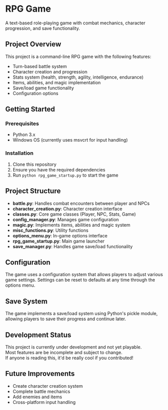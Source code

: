 # RPG Game

A text-based role-playing game with combat mechanics, character progression, and save functionality.

## Project Overview

This project is a command-line RPG game with the following features:
- Turn-based battle system
- Character creation and progression
- Stats system (health, strength, agility, intelligence, endurance)
- Items, abilities, and magic implementation
- Save/load game functionality
- Configuration options

## Getting Started

### Prerequisites
- Python 3.x
- Windows OS (currently uses msvcrt for input handling)

### Installation
1. Clone this repository
2. Ensure you have the required dependencies
3. Run `python rpg_game_startup.py` to start the game

## Project Structure

- **battle.py**: Handles combat encounters between player and NPCs
- **character_creation.py**: Character creation interface
- **classes.py**: Core game classes (Player, NPC, Stats, Game)
- **config_manager.py**: Manages game configuration
- **magic.py**: Implements items, abilities and magic system
- **misc_functions.py**: Utility functions
- **options_menu.py**: In-game options interface
- **rpg_game_startup.py**: Main game launcher
- **save_manager.py**: Handles game save/load functionality

## Configuration

The game uses a configuration system that allows players to adjust various game settings. Settings can be reset to defaults at any time through the options menu.

## Save System

The game implements a save/load system using Python's pickle module, allowing players to save their progress and continue later.

## Development Status

This project is currently under development and not yet playable.  
Most features are be incomplete and subject to change.  
If anyone is reading this, it'd be really cool if you contributed!

## Future Improvements

- Create character creation system
- Complete battle mechanics
- Add enemies and items
- Cross-platform input handling
